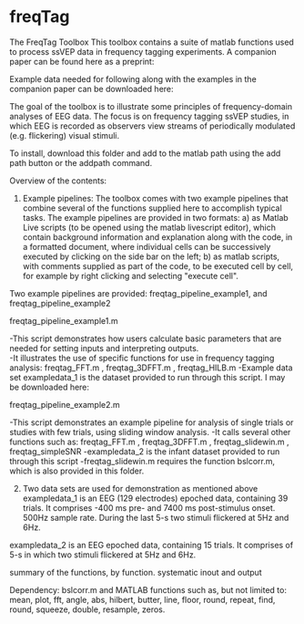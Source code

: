 # freqTag
The FreqTag Toolbox
This toolbox contains a suite of matlab functions used to process ssVEP data in frequency tagging experiments. A companion paper can be found here as a preprint: 

Example data needed for following along with the examples in the companion paper can be downloaded here: 

The goal of the toolbox is to illustrate some principles of frequency-domain analyses of EEG data. The focus is on frequency tagging ssVEP studies, in which EEG is recorded as observers view streams of periodically modulated (e.g. flickering) visual stimuli. 

To install, download this folder and add to the matlab path using the add path button or the addpath command. 

Overview of the contents: 
1) Example pipelines: The toolbox comes with two example pipelines that combine several of the functions supplied here to accomplish typical tasks. The example pipelines are provided in two formats: a) as Matlab Live scripts (to be opened using the matlab livescript editor), which contain background information and explanation along with the code, in a formatted document, where individual cells can be successively executed by clicking on the side bar on the left; b) as matlab scripts, with comments supplied as part of the code, to be executed cell by cell, for example by right clicking and selecting "execute cell".

Two example pipelines are provided: freqtag_pipeline_example1, and freqtag_pipeline_example2 

freqtag_pipeline_example1.m

-This script demonstrates how users calculate basic parameters that are needed for setting inputs and interpreting outputs.   
-It illustrates the use of specific functions for use in frequency tagging analysis: freqtag_FFT.m , freqtag_3DFFT.m , freqtag_HILB.m
-Example data set exampledata_1 is the dataset provided to run through this script. I may be downloaded here: 
	
freqtag_pipeline_example2.m

-This script demonstrates an example pipeline for analysis of single trials or studies with few trials, using sliding window analysis. 
-It calls several other functions such as: freqtag_FFT.m , freqtag_3DFFT.m , freqtag_slidewin.m , freqtag_simpleSNR
-exampledata_2 is the infant dataset provided to run through this script
-freqtag_slidewin.m requires the function bslcorr.m, which is also provided in this folder. 

2) Two data sets are used for demonstration as mentioned above 
exampledata_1 is an EEG (129 electrodes) epoched data, containing 39 trials. It comprises -400 ms pre- and 7400 ms post-stimulus onset. 500Hz sample rate. During the last 5-s two stimuli flickered at 5Hz and 6Hz.

exampledata_2 is an EEG epoched data, containing 15 trials. It comprises of 5-s in which two stimuli flickered at 5Hz and 6Hz.

summary of the functions, by function. 
systematic inout and output

Dependency: bslcorr.m and MATLAB functions such as, but not limited to:  mean, plot, fft, angle, abs, hilbert, butter, line, floor, round, repeat, find, round, squeeze, double, resample, zeros.   
